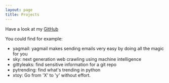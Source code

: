 ```yaml
---
layout: page
title: Projects
---
```


Have a look at my [GitHub](https://github.com/kootenpv/)

You could find for example:

- yagmail: yagmail makes sending emails very easy by doing all the magic for you
- sky: next generation web crawling using machine intelligence
- gittyleaks: find sensitive information for a git repo
- pytrending: find what's trending in python
- xtoy: Go from 'X' to 'y' without effort.
